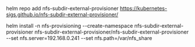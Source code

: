 helm repo add nfs-subdir-external-provisioner https://kubernetes-sigs.github.io/nfs-subdir-external-provisioner/

helm install -n nfs-provisioning --create-namespace nfs-subdir-external-provisioner nfs-subdir-external-provisioner/nfs-subdir-external-provisioner --set nfs.server=192.168.0.241 --set nfs.path=/var/nfs_share
